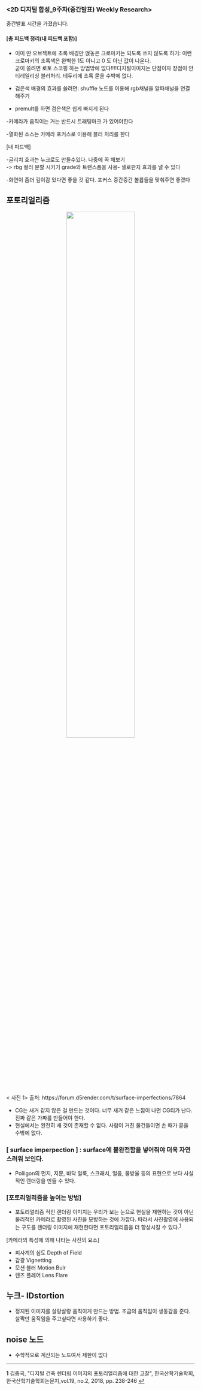 ### <2D 디지털 합성_9주차(중간발표) Weekly Research>

중간발표 시간을 가졌습니다.

#### [총 피드백 정리(내 피드백 포함)]

- 이미 딴 오브젝트에 초록 배경만 얹놓은 크로마키는 되도록 쓰지 않도록 하기: 이런 크로마키의 초록색은 완벽한 1도 아니고 0 도 아닌 값이 나온다.  
굳이 쓸려면 로토 스코핑 하는 방법밖에 없다!!!!디지털이미지는 단점이자 장점이 안티레일리싱 블러처리. 테두리에 초록 묻을 수박에 없다. 

- 검은색 배경의 효과를 쓸려면: shuffle 노드를 이용해 rgb채널을 알파채널을 연결해주기
- premult를 하면 검은색은 쉽게 빠지게 된다   

-카메라가 움직이는 거는 반드시 트래팅마크 가 있어야한다 

-열화된 소스는 카메라 포커스로 이용해 블러 처리를 한다  

[내 피드백]

-글리치 효과는 누크로도 만들수있다. 나중에 꼭 해보기  
 -> rbg 컬러 분할 시키기  grade와 트랜스폼을 사용- 셀로판지 효과를 낼 수 있다
 
-화면이 좀더 깊이감 있다면 좋을 것 같다. 포커스 중간중간 볼륨들을 맞춰주면 좋겠다 

## 포토리얼리즘 

<p align="center"><img src="https://user-images.githubusercontent.com/112764860/208289346-6768fb2c-97b6-4305-be5a-61fe73f5292b.png" width="60%" height="60%"/></p
<p align="center">< 사진 1> 출처: https://forum.d5render.com/t/surface-imperfections/7864 </p>

- CG는 새거 같지 않은 걸 만드는 것이다. 너무 새거 같은 느낌이 나면 CG티가 난다. 진짜 같은 가짜를 만들어야 한다.   
- 현실에서는 완전히 새 것이 존재할 수 없다. 사람이 거친 물건들이면 손 때가 묻을 수밖에 없다.  
### [ surface imperpection ] : surface에 불완전함을 넣어줘야 더욱 자연스러워 보인다.
 - Poliigon의 먼지, 지문, 바닥 얼룩, 스크래치, 얼음, 물방울 등의 표현으로 보다 사실적인 렌더링을 만들 수 있다. 

 ### [포토리얼리즘을 높이는 방법]
 - 포토리얼리즘 적인 렌더링 이미지는 우리가 보는 눈으로 현실을 재현하는 것이 아닌 물리적인 카메라로 촬영된 사진을  모방하는 것에 가깝다. 따라서 사진촬영에 사용되는 구도를 렌더링 이미지에 재현한다면 포토리얼리즘을 더 향상시킬 수 있다.<sup id="a1">[1](#f1)</sup> 
 
 
[카메라의 특성에 의해 나타는 사진의 요소]
-  피사계의 심도 Depth of Field 
- 감광 Vignetting
- 모션 블러 Motion Bulr
- 렌즈 플레어 Lens Flare 
 
## 누크-  IDstortion 
- 정지된 이미지를 살랑살랑 움직이게 만드는 방법. 조금의 움직임이 생동감을 준다. 살짝만 움직임을 주고싶다면 사용하기 좋다.

## noise 노드
- 수학적으로 계산되는 노드여서 제한이 없다

 
 ***
<b id="f1">1</b> 김종국, "디지털 건축 렌더링 이미지의 포토리얼리즘에 대한 고찰", 한국산학기술학회,한국산학기술학회논문지,vol.19, no.2, 2018, pp. 238-246  [↩](#a1)

